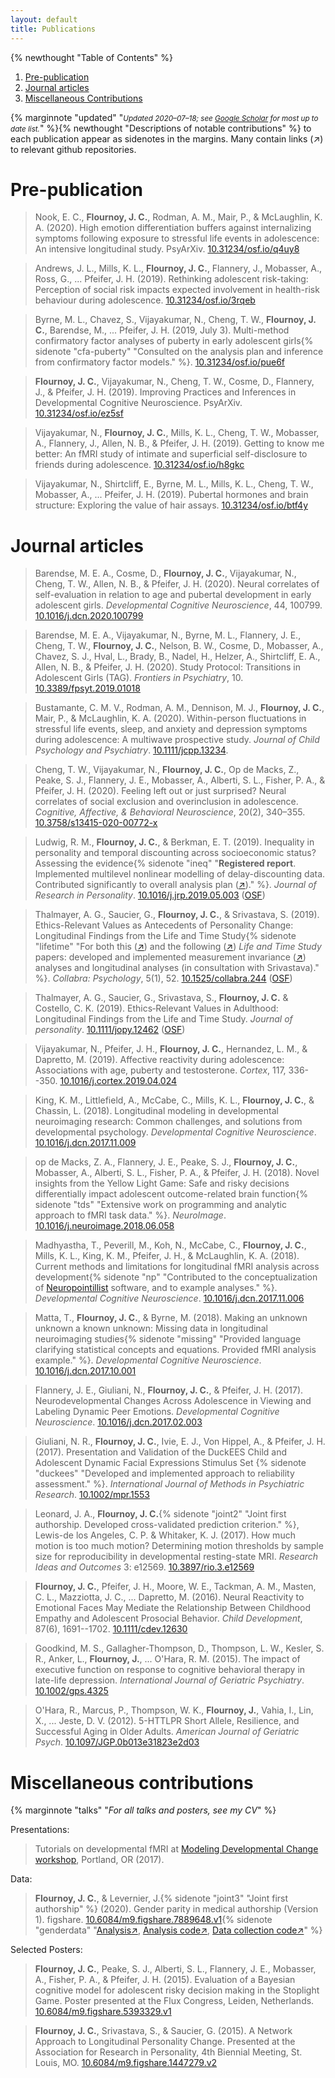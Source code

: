 ```yaml
---
layout: default
title: Publications
---
```


{% newthought "Table of Contents" %}

1. <a href="#pre-publication">Pre-publication</a>
2. <a href="#journal-articles">Journal articles</a>
3. <a href="#miscellaneous-contributions">Miscellaneous Contributions</a>

{% marginnote "updated" "<small><em>Updated 2020&ndash;07&ndash;18; see [Google Scholar](https://scholar.google.com/citations?user=ZzQlngkAAAAJ&hl=en&oi=ao) for most up to date list.</em></small>" %}{% newthought "Descriptions of notable contributions" %} to each publication appear as sidenotes in the margins. Many contain links (&#8599;) to relevant github repositories. 

# Pre-publication

>Nook, E. C., **Flournoy, J. C.**, Rodman, A. M., Mair, P., & McLaughlin, K. A. (2020). High emotion differentiation buffers against internalizing symptoms following exposure to stressful life events in adolescence: An intensive longitudinal study. PsyArXiv. [10.31234/osf.io/q4uy8](https://doi.org/10.31234/osf.io/q4uy8)

>Andrews, J. L., Mills, K. L., **Flournoy, J. C.**, Flannery, J.,
Mobasser, A., Ross, G., ... Pfeifer, J. H. (2019). Rethinking adolescent
risk-taking: Perception of social risk impacts expected involvement in
health-risk behaviour during adolescence.
[10.31234/osf.io/3rqeb](https://doi.org/10.31234/osf.io/3rqeb)

>Byrne, M. L., Chavez, S., Vijayakumar, N., Cheng, T. W., **Flournoy, J.
C.**, Barendse, M., ... Pfeifer, J. H. (2019, July 3). Multi-method
confirmatory factor analyses of puberty in early adolescent girls{% sidenote "cfa-puberty" "Consulted on the analysis plan and inference from confirmatory factor models." %}.
[10.31234/osf.io/pue6f](https://doi.org/10.31234/osf.io/pue6f)

>**Flournoy, J. C.**, Vijayakumar, N., Cheng, T. W., Cosme, D., Flannery, J., & Pfeifer, J. H. (2019). Improving Practices and Inferences in Developmental Cognitive Neuroscience. PsyArXiv. [10.31234/osf.io/ez5sf](https://doi.org/10.31234/osf.io/ez5sf)

>Vijayakumar, N., **Flournoy, J. C.**, Mills, K. L., Cheng, T. W.,
Mobasser, A., Flannery, J., Allen, N. B., & Pfeifer, J. H. (2019).
Getting to know me better: An fMRI study of intimate and superficial
self-disclosure to friends during adolescence.
[10.31234/osf.io/h8gkc](https://doi.org/10.31234/osf.io/h8gkc)

>Vijayakumar, N., Shirtcliff, E., Byrne, M. L., Mills, K. L., Cheng, T.
W., Mobasser, A., ... Pfeifer, J. H. (2019). Pubertal hormones and brain
structure: Exploring the value of hair assays.
[10.31234/osf.io/btf4y](https://doi.org/10.31234/osf.io/btf4y)


# Journal articles

>Barendse, M. E. A., Cosme, D., **Flournoy, J. C.**, Vijayakumar, N., Cheng, T. W., Allen, N. B., & Pfeifer, J. H. (2020). Neural correlates of self-evaluation in relation to age and pubertal development in early adolescent girls. *Developmental Cognitive Neuroscience*,  44, 100799. [10.1016/j.dcn.2020.100799](https://doi.org/10.1016/j.dcn.2020.100799)

>Barendse, M. E. A., Vijayakumar, N., Byrne, M. L., Flannery, J. E., Cheng, T. W., **Flournoy, J. C.**, Nelson, B. W., Cosme, D., Mobasser, A., Chavez, S. J., Hval, L., Brady, B., Nadel, H., Helzer, A., Shirtcliff, E. A., Allen, N. B., & Pfeifer, J. H. (2020). Study Protocol: Transitions in Adolescent Girls (TAG). *Frontiers in Psychiatry*, 10. [10.3389/fpsyt.2019.01018](https://doi.org/10.3389/fpsyt.2019.01018)

>Bustamante, C. M. V., Rodman, A. M., Dennison, M. J., **Flournoy, J. C.**, Mair, P., & McLaughlin, K. A. (2020). Within-person fluctuations in stressful life events, sleep, and anxiety and depression symptoms during adolescence: A multiwave prospective study. *Journal of Child Psychology and Psychiatry*.  [10.1111/jcpp.13234](https://doi.org/10.1111/jcpp.13234).

>Cheng, T. W., Vijayakumar, N., **Flournoy, J. C.**, Op de Macks, Z., Peake, S. J., Flannery, J. E., Mobasser, A., Alberti, S. L., Fisher, P. A., & Pfeifer, J. H. (2020). Feeling left out or just surprised? Neural correlates of social exclusion and overinclusion in adolescence. *Cognitive, Affective, & Behavioral Neuroscience*, 20(2), 340–355. [10.3758/s13415-020-00772-x](https://doi.org/10.3758/s13415-020-00772-x)

>Ludwig, R. M., **Flournoy, J. C.**, & Berkman, E. T. (2019).
Inequality in personality and temporal discounting across socioeconomic
status? Assessing the evidence{% sidenote "ineq" "**Registered report**. Implemented multilevel nonlinear modelling of delay-discounting data. Contributed significantly to overall analysis plan ([&#8599;](https://github.com/jflournoy/poverty_project/))." %}. *Journal of Research in Personality*.
[10.1016/j.jrp.2019.05.003](https://doi.org/10.1016/j.jrp.2019.05.003) ([OSF](https://doi.org/10.17605/OSF.IO/BJRW2))

>Thalmayer, A. G., Saucier, G., **Flournoy, J. C.**, & Srivastava, S.
(2019). Ethics-Relevant Values as Antecedents of Personality Change:
Longitudinal Findings from the Life and Time Study{% sidenote "lifetime" "For both this ([&#8599;](https://github.com/psdlab/life-in-time-values-and-personality)) and the following ([&#8599;](https://github.com/psdlab/life-in-time-lifespan-values-dev)) *Life and Time Study* papers: developed and implemented measurement invariance ([&#8599;](https://psdlab.github.io/life-in-time-values-and-personality/national_sample_values_measurement.html)) analyses and longitudinal analyses (in consultation with Srivastava)." %}. *Collabra:
Psychology*, 5(1), 52.
[10.1525/collabra.244](http://doi.org/10.1525/collabra.244) ([OSF](http://doi.org/10.17605/OSF.IO/BDSEU))

>Thalmayer, A. G., Saucier, G., Srivastava, S., **Flournoy, J. C.** &
Costello, C. K. (2019). Ethics‐Relevant Values in Adulthood:
Longitudinal Findings from the Life and Time Study. *Journal of
personality*. [10.1111/jopy.12462](https://doi.org/10.1111/jopy.12462) ([OSF](http://doi.org/10.17605/OSF.IO/MS7AQ))

>Vijayakumar, N., Pfeifer, J. H., **Flournoy, J. C.**, Hernandez, L. M.,
& Dapretto, M. (2019). Affective reactivity during adolescence:
Associations with age, puberty and testosterone. *Cortex*, 117,
336--350.
[10.1016/j.cortex.2019.04.024](https://doi.org/10.1016/j.cortex.2019.04.024)

>King, K. M., Littlefield, A., McCabe, C., Mills, K. L., **Flournoy, J.
C.**, & Chassin, L. (2018). Longitudinal modeling in developmental
neuroimaging research: Common challenges, and solutions from
developmental psychology. *Developmental Cognitive Neuroscience*.
[10.1016/j.dcn.2017.11.009](https://doi.org/10.1016/j.dcn.2017.11.009)

>op de Macks, Z. A., Flannery, J. E., Peake, S. J., **Flournoy, J. C.**,
Mobasser, A., Alberti, S. L., Fisher, P. A., & Pfeifer, J. H. (2018).
Novel insights from the Yellow Light Game: Safe and risky decisions
differentially impact adolescent outcome-related brain function{% sidenote "tds" "Extensive work on programming and analytic approach to fMRI task data." %}.
*NeuroImage*.
[10.1016/j.neuroimage.2018.06.058](https://doi.org/10.1016/j.neuroimage.2018.06.058)

>Madhyastha, T., Peverill, M., Koh, N., McCabe, C., **Flournoy, J. C.**,
Mills, K. L., King, K. M., Pfeifer, J. H., & McLaughlin, K. A. (2018).
Current methods and limitations for longitudinal fMRI analysis across
development{% sidenote "np" "Contributed to the conceptualization of [Neuropointillist](https://github.com/IBIC/neuropointillist) software, and to example analyses." %}. *Developmental Cognitive Neuroscience*.
[10.1016/j.dcn.2017.11.006](https://doi.org/10.1016/j.dcn.2017.11.006)

>Matta, T., **Flournoy, J. C.**, & Byrne, M. (2018). Making an unknown
unknown a known unknown: Missing data in longitudinal neuroimaging
studies{% sidenote "missing" "Provided language clarifying statistical concepts and equations. Provided fMRI analysis example." %}. *Developmental Cognitive Neuroscience*.
[10.1016/j.dcn.2017.10.001](https://doi.org/10.1016/j.dcn.2017.10.001)

>Flannery, J. E., Giuliani, N., **Flournoy, J. C.**, & Pfeifer, J. H.
(2017). Neurodevelopmental Changes Across Adolescence in Viewing and
Labeling Dynamic Peer Emotions. *Developmental Cognitive Neuroscience*.
[10.1016/j.dcn.2017.02.003](http://dx.doi.org/10.1016/j.dcn.2017.02.003)

>Giuliani, N. R., **Flournoy, J. C.**, Ivie, E. J., Von Hippel, A., &
Pfeifer, J. H. (2017). Presentation and Validation of the DuckEES Child
and Adolescent Dynamic Facial Expressions Stimulus Set {% sidenote "duckees" "Developed and implemented approach to reliability assessment." %}. *International
Journal of Methods in Psychiatric Research*.
[10.1002/mpr.1553](https://doi.org/10.1002/mpr.1553)

>Leonard, J. A., **Flournoy, J. C.**{% sidenote "joint2" "Joint first authorship. Developed cross-validated prediction criterion." %}, Lewis-de los Angeles, C. P. &
Whitaker, K. J. (2017). How much motion is too much motion? Determining
motion thresholds by sample size for reproducibility in developmental
resting-state MRI. *Research Ideas and Outcomes* 3: e12569.
[10.3897/rio.3.e12569](https://doi.org/10.3897/rio.3.e12569)

>**Flournoy, J. C.**, Pfeifer, J. H., Moore, W. E., Tackman, A. M.,
Masten, C. L., Mazziotta, J. C., \... Dapretto, M. (2016). Neural
Reactivity to Emotional Faces May Mediate the Relationship Between
Childhood Empathy and Adolescent Prosocial Behavior. *Child
Development*, 87(6), 1691--1702.
[10.1111/cdev.12630](https://doi.org/10.1111/cdev.12630)

>Goodkind, M. S., Gallagher-Thompson, D., Thompson, L. W., Kesler, S. R.,
Anker, L., **Flournoy, J.**, \... O'Hara, R. M. (2015). The impact of
executive function on response to cognitive behavioral therapy in
late-life depression. *International Journal of Geriatric Psychiatry*.
[10.1002/gps.4325](http://doi.org/10.1002/gps.4325)

>O'Hara, R., Marcus, P., Thompson, W. K., **Flournoy, J.**, Vahia, I.,
Lin, X., \... Jeste, D. V. (2012). 5-HTTLPR Short Allele, Resilience,
and Successful Aging in Older Adults. *American Journal of Geriatric
Psych*.
[10.1097/JGP.0b013e31823e2d03](http://doi.org/10.1097/JGP.0b013e31823e2d03)

# Miscellaneous contributions

{% marginnote "talks" "*For all talks and posters, see my CV*" %}

Presentations:

>Tutorials on developmental fMRI at [Modeling Developmental Change workshop](https://osf.io/hym23/), Portland, OR (2017).

Data:

>**Flournoy, J. C.**, & Levernier, J.{% sidenote "joint3" "Joint first authorship" %} (2020). Gender parity in medical authorship (Version 1). figshare. 
[10.6084/m9.figshare.7889648.v1](https://doi.org/10.6084/m9.figshare.7889648.v1){% sidenote "genderdata" "[Analysis&#8599;](https://jflournoy.github.io/gender-in-medical-authorship/gender_parity.html), [Analysis code&#8599;](https://github.com/jflournoy/gender-in-medical-authorship), [Data collection code&#8599;](https://bitbucket.org/jlev_uo/ucla-pubmed-gender-bias)" %}

Selected Posters:

>**Flournoy, J. C.**, Peake, S. J., Alberti, S. L., Flannery, J. E.,
Mobasser, A., Fisher, P. A., & Pfeifer, J. H. (2015). Evaluation of a
Bayesian cognitive model for adolescent risky decision making in the
Stoplight Game. Poster presented at the Flux Congress, Leiden, Netherlands.
[10.6084/m9.figshare.5393329.v1](https://doi.org/10.6084/m9.figshare.5393329.v1)

>**Flournoy, J. C.**, Srivastava, S., & Saucier, G. (2015). A Network
Approach to Longitudinal Personality Change. Presented at the
Association for Research in Personality, 4th Biennial Meeting, St.
Louis, MO.
[10.6084/m9.figshare.1447279.v2](https://doi.org/10.6084/m9.figshare.1447279.v2)



